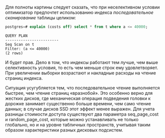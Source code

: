 Для полноты картины следует сказать, что при неселективном условии оптимизатор предпочтет использованию индекса _последовательное сканирование_ таблицы целиком: 

```sql
postgres=# explain (costs off) select * from t where a <= 40000;
```
```
QUERY PLAN
------------------------
Seq Scan on t
Filter: (a <= 40000)
(2 rows)
```

И будет прав. Дело в том, что индексы работают тем лучше, чем выше селективность условия, то есть чем меньше строк ему удовлетворяет. При увеличении выборки возрастают и накладные расходы на чтение страниц индекса.  
  
Ситуация усугубляется тем, что последовательное чтение выполняется быстрее, чем чтение страниц «вразнобой». Это особенно верно для жестких дисков, где механическая операция подведения головки к дорожке занимает существенно больше времени, чем само чтение данных; в случае дисков SSD этот эффект менее выражен. Для учета разницы стоимости доступа существуют два параметра seq_page_cost и random_page_cost, которые можно устанавливать не только глобально, но и на уровне табличных пространств, учитывая таким образом характеристики разных дисковых подсистем.